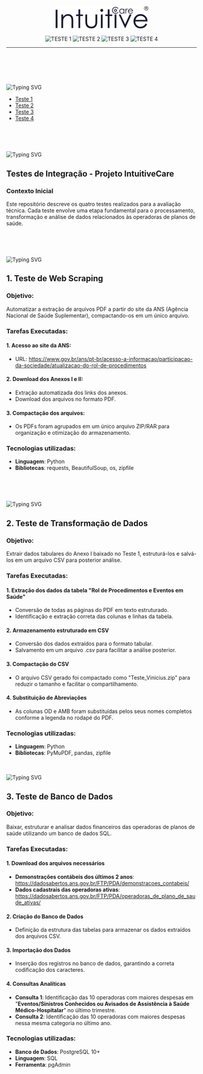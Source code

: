 <br>
<br>
<br>
<p align="center">
   <img src="/img/logo/logo.png" alt="logo" width=250px>
</p>

<p align="center">
   <img src="https://img.shields.io/badge/Teste 1-CONCLUIDO-blue?style=for-the-badge" alt="TESTE 1" />
   <img src="https://img.shields.io/badge/Teste 2-CONCLUIDO-blue?style=for-the-badge" alt="TESTE 2" />
   <img src="https://img.shields.io/badge/Teste 3-CONCLUIDO-blue?style=for-the-badge" alt="TESTE 3" />
   <img src="https://img.shields.io/badge/Teste 4-CONCLUIDO-blue?style=for-the-badge" alt="TESTE 4" />
</p>
<hr>
<br>
<br><br><br>


<img src="https://readme-typing-svg.demolab.com?font=Fira+Code&weight=440&size=22&pause=1000&color=185DF7FF&center=false&vCenter=false&repeat=false&width=435&lines=Sumário 📰" alt="Typing SVG" /></a>

- [Teste 1](#teste1)
- [Teste 2](#teste2)
- [Teste 3](#teste3)
- [Teste 4](#teste4)
  
<br><br><br>

<img src="https://readme-typing-svg.demolab.com?font=Fira+Code&weight=440&size=22&pause=1000&color=185DF7FF&center=false&vCenter=false&repeat=false&width=435&lines=Introdução" alt="Typing SVG" /></a>
## Testes de Integração - Projeto IntuitiveCare

### Contexto Inicial
Este repositório descreve os quatro testes realizados para a avaliação técnica. Cada teste envolve uma etapa fundamental para o processamento, transformação e análise de dados relacionados às operadoras de planos de saúde.


<br><br><br>

<img src="https://readme-typing-svg.demolab.com?font=Fira+Code&weight=440&size=22&pause=1000&color=185DF7FF&center=false&vCenter=false&repeat=false&width=435&lines=Teste 1" alt="Typing SVG" /></a>
## 1. Teste de Web Scraping

### Objetivo:
Automatizar a extração de arquivos PDF a partir do site da ANS (Agência Nacional de Saúde Suplementar), compactando-os em um único arquivo.

### Tarefas Executadas: 

   #### 1. Acesso ao site da ANS: 
   - URL: https://www.gov.br/ans/pt-br/acesso-a-informacao/participacao-da-sociedade/atualizacao-do-rol-de-procedimentos


   #### 2. Download dos Anexos I e II:
   - Extração automatizada dos links dos anexos.
   - Download dos arquivos no formato PDF.


   #### 3. Compactação dos arquivos:
   - Os PDFs foram agrupados em um único arquivo ZIP/RAR para organização e otimização do armazenamento.


### Tecnologias utilizadas: 
- **Linguagem**: Python
- **Bibliotecas**: requests, BeautifulSoup, os, zipfile

<br><br><br>


<img src="https://readme-typing-svg.demolab.com?font=Fira+Code&weight=440&size=22&pause=1000&color=185DF7FF&center=false&vCenter=false&repeat=false&width=435&lines=Teste 2" alt="Typing SVG" /></a>
## 2. Teste de Transformação de Dados

### Objetivo:
Extrair dados tabulares do Anexo I baixado no Teste 1, estruturá-los e salvá-los em um arquivo CSV para posterior análise.

### Tarefas Executadas: 

   #### 1. Extração dos dados da tabela "Rol de Procedimentos e Eventos em Saúde"
   - Conversão de todas as páginas do PDF em texto estruturado.
   - Identificação e extração correta das colunas e linhas da tabela.


   #### 2. Armazenamento estruturado em CSV
   - Conversão dos dados extraídos para o formato tabular.
   - Salvamento em um arquivo .csv para facilitar a análise posterior.


   #### 3. Compactação do CSV
   - O arquivo CSV gerado foi compactado como "Teste_Vinicius.zip" para reduzir o tamanho e facilitar o compartilhamento.


   #### 4. Substituição de Abreviações
   - As colunas OD e AMB foram substituídas pelos seus nomes completos conforme a legenda no rodapé do PDF.


### Tecnologias utilizadas: 
- **Linguagem**: Python
- **Bibliotecas**: PyMuPDF, pandas, zipfile
<br><br><br>

<img src="https://readme-typing-svg.demolab.com?font=Fira+Code&weight=440&size=22&pause=1000&color=185DF7FF&center=false&vCenter=false&repeat=false&width=435&lines=Teste 3" alt="Typing SVG" /></a>
## 3. Teste de Banco de Dados

### Objetivo:
Baixar, estruturar e analisar dados financeiros das operadoras de planos de saúde utilizando um banco de dados SQL.

### Tarefas Executadas: 

   #### 1. Download dos arquivos necessários
   - **Demonstrações contábeis dos últimos 2 anos**: https://dadosabertos.ans.gov.br/FTP/PDA/demonstracoes_contabeis/
   - **Dados cadastrais das operadoras ativas**: https://dadosabertos.ans.gov.br/FTP/PDA/operadoras_de_plano_de_saude_ativas/


   #### 2. Criação do Banco de Dados
   - Definição da estrutura das tabelas para armazenar os dados extraídos dos arquivos CSV.


   #### 3. Importação dos Dados
   - Inserção dos registros no banco de dados, garantindo a correta codificação dos caracteres.


   #### 4. Consultas Analíticas
   - **Consulta 1**: Identificação das 10 operadoras com maiores despesas em "**Eventos/Sinistros Conhecidos ou Avisados de Assistência à Saúde Médico-Hospitalar**" no último trimestre.
   - **Consulta 2**: Identificação das 10 operadoras com maiores despesas nessa mesma categoria no último ano.


### Tecnologias utilizadas: 
- **Banco de Dados**: PostgreSQL 10+
- **Linguagem**: SQL
- **Ferramenta**: pgAdmin
<br><br><br>
